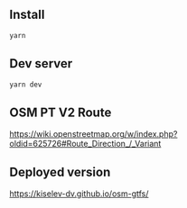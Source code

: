 ## Install
```bash
yarn
```

## Dev server
```bash
yarn dev
```

## OSM PT V2 Route

https://wiki.openstreetmap.org/w/index.php?oldid=625726#Route_Direction_/_Variant


## Deployed version

https://kiselev-dv.github.io/osm-gtfs/
